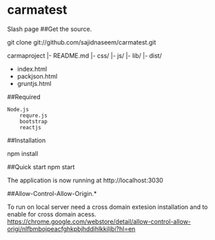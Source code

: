 # carmatest
Slash page 
##Get the source.

git clone git://github.com/sajidnaseem/carmatest.git

 carmaproject
  |- README.md
  |- css/
  |- js/
  |- lib/
  |- dist/
   - index.html
   - packjson.html
   - gruntjs.html

##Required 
         
	Node.js
        requre.js
        bootstrap
        reactjs 

##Installation 

npm install 

##Quick start
npm start

The application is now running at http://localhost:3030

##Allow-Control-Allow-Origin.*

To run on local server need a cross domain extesion installation and to enable for cross domain acess. 
https://chrome.google.com/webstore/detail/allow-control-allow-origi/nlfbmbojpeacfghkpbjhddihlkkiljbi?hl=en

